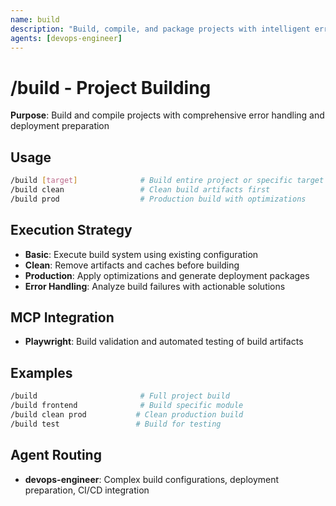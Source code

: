 ```yaml
---
name: build
description: "Build, compile, and package projects with intelligent error handling and optimization"
agents: [devops-engineer]
---
```


# /build - Project Building

**Purpose**: Build and compile projects with comprehensive error handling and deployment preparation

## Usage

```bash
/build [target]              # Build entire project or specific target
/build clean                 # Clean build artifacts first
/build prod                  # Production build with optimizations
```

## Execution Strategy

- **Basic**: Execute build system using existing configuration
- **Clean**: Remove artifacts and caches before building
- **Production**: Apply optimizations and generate deployment packages
- **Error Handling**: Analyze build failures with actionable solutions

## MCP Integration

- **Playwright**: Build validation and automated testing of build artifacts

## Examples

```bash
/build                       # Full project build
/build frontend              # Build specific module
/build clean prod           # Clean production build
/build test                 # Build for testing
```

## Agent Routing

- **devops-engineer**: Complex build configurations, deployment preparation, CI/CD integration
